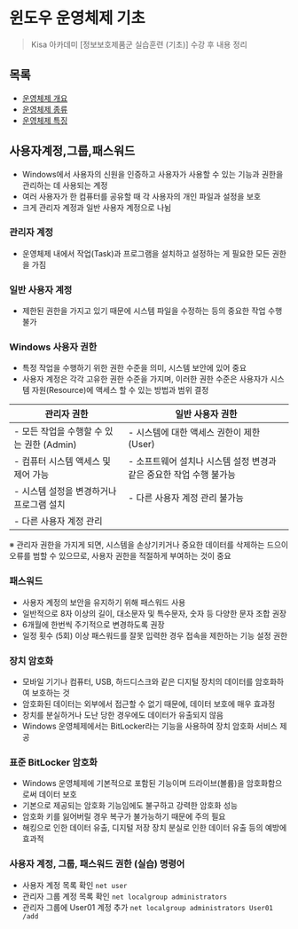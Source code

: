 # 윈도우 운영체제 기초

> Kisa 아카데미 [정보보호제품군 실습훈련 (기초)] 수강 후 내용 정리

## 목록

- [운영체제 개요](#운영체제-개요)
- [운영체제 종류](#운영체제-종류)
- [운영체제 특징](#운영체제-특징)


## 사용자계정,그룹,패스워드

- Windows에서 사용자의 신원을 인증하고 사용자가 사용할 수 있는 기능과 권한을 관리하는 데 사용되는 계정
- 여러 사용자가 한 컴퓨터를 공유할 때 각 사용자의 개인 파일과 설정을 보호
- 크게 관리자 계정과 일반 사용자 계정으로 나뉨

### 관리자 계정

- 운영체제 내에서 작업(Task)과 프로그램을 설치하고 설정하는 게 필요한 모든 권한을 가짐

### 일반 사용자 계정

- 제한된 권한을 가지고 있기 때문에 시스템 파일을 수정하는 등의 중요한 작업 수행 불가

### Windows 사용자 권한

- 특정 작업을 수행하기 위한 권한 수준을 의미, 시스템 보안에 있어 중요
- 사용자 계정은 각각 고유한 권한 수준을 가지며, 이러한 권한 수준은 사용자가 시스템 자원(Resource)에 액세스 할 수 있는 방법과 범위 결정

|관리자 권한|일반 사용자 권한|
|--|--|
| - 모든 작업을 수행할 수 있는 권한 (Admin)| - 시스템에 대한 액세스 권한이 제한(User)|
| - 컴퓨터 시스템 액세스 및 제어 가능| - 소프트웨어 설치나 시스템 설정 변경과 같은 중요한 작업 수행 불가능|
| - 시스템 설정을 변경하거나 프로그램 설치| - 다른 사용자 계정 관리 불가능|
| - 다른 사용자 계정 관리||

※ 관리자 권한을 가지게 되면, 시스템을 손상기키거나 중요한 데이터를 삭제하는 드으이 오류를 범할 수 있으므로, 사용자 권한을 적절하게 부여하는 것이 중요

### 패스워드

 - 사용자 계정의 보안을 유지하기 위해 패스워드 사용
 - 일반적으로 8자 이상의 길이, 대소문자 및 특수문자, 숫자 등 다양한 문자 조합 권장
 - 6개월에 한번씩 주기적으로 변경하도록 권장
 - 일정 횟수 (5회) 이상 패스워드를 잘못 입력한 경우 접속을 제한하는 기능 설정 권한

### 장치 암호화

- 모바일 기기나 컴퓨터, USB, 하드디스크와 같은 디지털 장치의 데이터를 암호화하여 보호하는 것
- 암호화된 데이터는 외부에서 접근할 수 없기 때문에, 데이터 보호에 매우 효과정
- 장치를 분실하거나 도난 당한 경우에도 데이터가 유출되지 않음
- Windows 운영체제에서는 BitLocker라는 기능을 사용하여 장치 암호화 서비스 제공

### 표준 BitLocker 암호화

- Windows 운영체제에 기본적으로 포함된 기능이며 드라이브(볼륨)을 암호화함으로써 데이터 보호
- 기본으로 제공되는 암호화 기능임에도 불구하고 강력한 암호화 성능
- 암호화 키를 잃어버릴 경우 복구가 불가능하기 때문에 주의 필요
- 해킹으로 인한 데이터 유출, 디지털 저장 장치 분실로 인한 데이터 유출 등의 예방에 효과적

### 사용자 계정, 그룹, 패스워드 권한 (실습) 명령어

- 사용자 계정 목록 확인 `net user`
- 관리자 그룹 계정 목록 확인 `net localgroup administrators`
- 관리자 그룹에 User01 계정 추가 `net localgroup administrators User01 /add`
